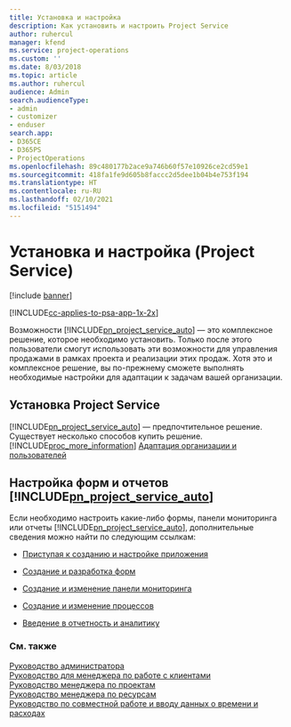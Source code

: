 ```yaml
---
title: Установка и настройка
description: Как установить и настроить Project Service
author: ruhercul
manager: kfend
ms.service: project-operations
ms.custom: ''
ms.date: 8/03/2018
ms.topic: article
ms.author: ruhercul
audience: Admin
search.audienceType:
- admin
- customizer
- enduser
search.app:
- D365CE
- D365PS
- ProjectOperations
ms.openlocfilehash: 89c480177b2ace9a746b60f57e10926ce2cd59e1
ms.sourcegitcommit: 418fa1fe9d605b8faccc2d5dee1b04b4e753f194
ms.translationtype: HT
ms.contentlocale: ru-RU
ms.lasthandoff: 02/10/2021
ms.locfileid: "5151494"
---
```

# <a name="install-and-customize-project-service"></a>Установка и настройка (Project Service)

[!include [banner](../includes/psa-now-project-operations.md)]

[!INCLUDE[cc-applies-to-psa-app-1x-2x](../includes/cc-applies-to-psa-app-1x-2x.md)]

Возможности [!INCLUDE[pn_project_service_auto](../includes/pn-project-service-auto.md)] — это комплексное решение, которое необходимо установить. Только после этого пользователи смогут использовать эти возможности для управления продажами в рамках проекта и реализации этих продаж. Хотя это и комплексное решение, вы по-прежнему сможете выполнять необходимые настройки для адаптации к задачам вашей организации.  
<!-- TODO: I expect to find the information on how to get and install this here. Please find that and add it here. Same for Project Service.--> 
  
## <a name="install-project-service"></a>Установка Project Service  
 [!INCLUDE[pn_project_service_auto](../includes/pn-project-service-auto.md)] — предпочтительное решение. Существует несколько способов купить решение. [!INCLUDE[proc_more_information](../includes/proc-more-information.md)] [Адаптация организации и пользователей](https://docs.microsoft.com/dynamics365/customerengagement/on-premises/admin/onboard-your-organization-and-users-to-dynamics-365-online)  
  
## <a name="customize-pn_project_service_auto-forms-and-reports"></a>Настройка форм и отчетов [!INCLUDE[pn_project_service_auto](../includes/pn-project-service-auto.md)]  
 Если необходимо настроить какие-либо формы, панели мониторинга или отчеты [!INCLUDE[pn_project_service_auto](../includes/pn-project-service-auto.md)], дополнительные сведения можно найти по следующим ссылкам:  
  
- [Приступая к созданию и настройке приложения](https://docs.microsoft.com/dynamics365/customerengagement/on-premises/customize/getting-started-customization)  
  
- [Создание и разработка форм](https://docs.microsoft.com/dynamics365/customerengagement/on-premises/customize/create-design-forms)  
  
- [Создание и изменение панели мониторинга](https://docs.microsoft.com/dynamics365/customerengagement/on-premises/customize/create-edit-dashboards)  
  
- [Создание и изменение процессов](https://docs.microsoft.com/dynamics365/customerengagement/on-premises/customize/guide-staff-through-common-tasks-processes)  
  
- [Введение в отчетность и аналитику](https://docs.microsoft.com/dynamics365/customerengagement/on-premises/analytics/reporting-analytics-with-dynamics-365)  
  
### <a name="see-also"></a>См. также  
 [Руководство администратора](../psa/admin-guide.md)   
 [Руководство для менеджера по работе с клиентами](../psa/account-manager-guide.md)   
 [Руководство менеджера по проектам](../psa/project-manager-guide.md)   
 [Руководство менеджера по ресурсам](../psa/resource-manager-guide.md)   
 [Руководство по совместной работе и вводу данных о времени и расходах](../psa/time-expense-collaboration-guide.md)
